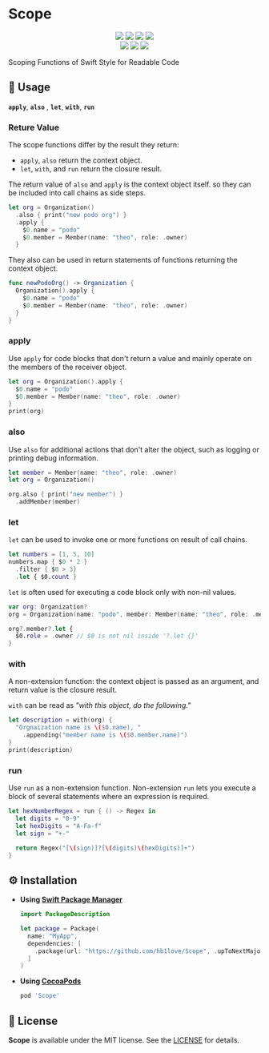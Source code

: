 # Scope

<p align="center">
<a href="https://swift.org" target="_blank"><img src="https://img.shields.io/badge/Swift-5.3-orange.svg"></a>
<a href="https://cocoapods.org/pods/Scope" target="_blank"><img src="https://img.shields.io/cocoapods/p/Scope.svg?style=flat"></a>
<a href="https://cocoapods.org/pods/Scope" target="_blank"><img src="http://img.shields.io/cocoapods/v/Scope.svg"></a>
<a href="https://swift.org/package-manager" target="_blank"><img src="https://img.shields.io/badge/Swift%20Package%20Manager-compatible-4BC51D.svg?style=flat"></a>
<br />
<a href="https://github.com/hb1love/Scope/actions"><img src="https://github.com/hb1love/Scope/workflows/CI/badge.svg?branch=main"></a>
<a href="https://codecov.io/gh/hb1love/Scope" target="_blank"><img src="https://codecov.io/gh/hb1love/Scope/branch/main/graph/badge.svg"></a>
<a href="LICENSE"><img src="https://img.shields.io/github/license/hb1love/Scope"></a>
</p>

Scoping Functions of Swift Style for Readable Code

## 🌷 Usage

**`apply`**, **`also`** , **`let`**, **`with`**, **`run`** 

### Reture Value

The scope functions differ by the result they return:

- `apply`, `also` return the context object.
- `let`, `with`, and `run` return the closure result.

The return value of `also`  and `apply` is the context object itself. so they can be included into call chains as side steps.

```swift
let org = Organization()
  .also { print("new podo org") }
  .apply {
    $0.name = "podo"
    $0.member = Member(name: "theo", role: .owner)
  }
```

They also can be used in return statements of functions returning the context object.

```swift
func newPodoOrg() -> Organization {
  Organization().apply {
    $0.name = "podo"
    $0.member = Member(name: "theo", role: .owner)
  }
}
```

### apply

Use `apply` for code blocks that don't return a value and mainly operate on the members of the receiver object. 

```swift
let org = Organization().apply {
  $0.name = "podo"
  $0.member = Member(name: "theo", role: .owner)
}
print(org)
```

### also

Use `also` for additional actions that don't alter the object, such as logging or printing debug information.

```swift
let member = Member(name: "theo", role: .owner)
let org = Organization()

org.also { print("new member") }
  .addMember(member)
``` 

### let

`let` can be used to invoke one or more functions on result of call chains.

```swift
let numbers = [1, 5, 10]
numbers.map { $0 * 2 }
  .filter { $0 > 3}
  .let { $0.count }
```

`let` is often used for executing a code block only with non-nil values.

```swift
var org: Organization?
org = Organization(name: "podo", member: Member(name: "theo", role: .member))

org?.member?.let {
  $0.role = .owner // $0 is not nil inside '?.let {}' 
}
```

### with

A non-extension function: the context object is passed as an argument, and return value is the closure result.

`with` can be read as *"with this object, do the following."*

```swift
let description = with(org) {
  "Orgnaization name is \($0.name), "
    .appending("member name is \($0.member.name)")
}
print(description)
```

### run

Use `run` as a non-extension function. 
Non-extension `run` lets you execute a block of several statements where an expression is required.

```swift
let hexNumberRegex = run { () -> Regex in
  let digits = "0-9"
  let hexDigits = "A-Fa-f"
  let sign = "+-"

  return Regex("[\(sign)]?[\(digits)\(hexDigits)]+")
}
```

## ⚙️ Installation

- **Using [Swift Package Manager](https://swift.org/package-manager/)**

  ```swift
  import PackageDescription

  let package = Package(
    name: "MyApp",
    dependencies: [
      .package(url: "https://github.com/hb1love/Scope", .upToNextMajor(from: "2.1.0"))
    ]
  )
  ```

- **Using [CocoaPods](https://cocoapods.org)**

  ```ruby
  pod 'Scope'
  ```

## 👮‍ License

**Scope** is available under the MIT license. See the [LICENSE](LICENSE) for details.
